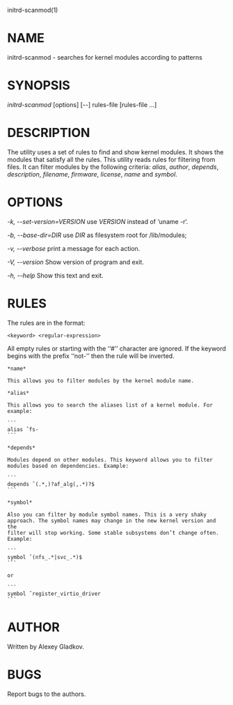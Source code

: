 initrd-scanmod(1)

# NAME

initrd-scanmod - searches for kernel modules according to patterns

# SYNOPSIS

*initrd-scanmod* [options] [--] rules-file [rules-file ...]

# DESCRIPTION

The utility uses a set of rules to find and show kernel modules. It shows the
modules that satisfy all the rules.  This utility reads rules for filtering from
files. It can filter modules by the following criteria: *alias*, *author*,
*depends*, *description*, *filename*, *firmware*, *license*, *name* and *symbol*.

# OPTIONS

*-k, --set-version=*_VERSION_
	use _VERSION_ instead of ‘uname -r‘.

*-b, --base-dir=*_DIR_
	use _DIR_ as filesystem root for /lib/modules;

*-v, --verbose*
	print a message for each action.

*-V, --version*
	Show version of program and exit.

*-h, --help*
	Show this text and exit.

# RULES

The rules are in the format:

```
<keyword> <regular-expression>
```

All empty rules or starting with the ‘‘#’’ character are ignored. If the keyword
begins with the prefix ‘‘not-’’ then the rule will be inverted.

	*name*

	This allows you to filter modules by the kernel module name.

	*alias*

	This allows you to search the aliases list of a kernel module. For
	example:

	```
	alias ˆfs-
	```

	*depends*

	Modules depend on other modules. This keyword allows you to filter
	modules based on dependencies. Example:

	```
	depends ˆ(.*,)?af_alg(,.*)?$
	```

	*symbol*

	Also you can filter by module symbol names. This is a very shaky
	approach. The symbol names may change in the new kernel version and the
	filter will stop working. Some stable subsystems don’t change often.
	Example:

	```
	symbol ˆ(nfs_.*|svc_.*)$
	```

	or

	```
	symbol ˆregister_virtio_driver
	```

# AUTHOR

Written by Alexey Gladkov.

# BUGS

Report bugs to the authors.
